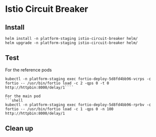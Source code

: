 # Istio Circuit Breaker

## Install

```shell
helm install -n platform-staging istio-circuit-breaker helm/
helm upgrade -n platform-staging istio-circuit-breaker helm/ 
```

## Test

For the reference pods
```shell
kubectl -n platform-staging exec fortio-deploy-5d8fd4bb96-vcrps -c fortio -- /usr/bin/fortio load -c 2 -qps 0 -t 0 http://httpbin:8000/delay/1````

For the main pod
```shell
kubectl -n platform-staging exec fortio-deploy-5d8fd4bb96-rprbv -c fortio -- /usr/bin/fortio load -c 1 -qps 0 -n 100 http://httpbin:8000/delay/1
```

## Clean up